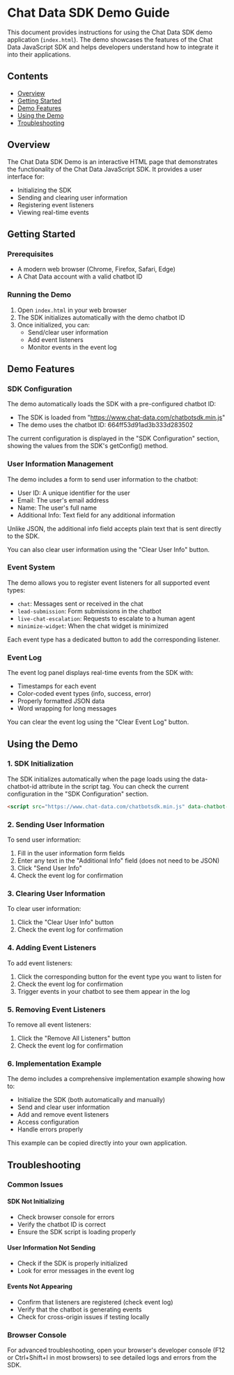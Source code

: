 # Chat Data SDK Demo Guide

This document provides instructions for using the Chat Data SDK demo application (`index.html`). The demo showcases the features of the Chat Data JavaScript SDK and helps developers understand how to integrate it into their applications.

## Contents

- [Overview](#overview)
- [Getting Started](#getting-started)
- [Demo Features](#demo-features)
- [Using the Demo](#using-the-demo)
- [Troubleshooting](#troubleshooting)

## Overview

The Chat Data SDK Demo is an interactive HTML page that demonstrates the functionality of the Chat Data JavaScript SDK. It provides a user interface for:

- Initializing the SDK
- Sending and clearing user information
- Registering event listeners
- Viewing real-time events

## Getting Started

### Prerequisites

- A modern web browser (Chrome, Firefox, Safari, Edge)
- A Chat Data account with a valid chatbot ID

### Running the Demo

1. Open `index.html` in your web browser
2. The SDK initializes automatically with the demo chatbot ID
3. Once initialized, you can:
   - Send/clear user information
   - Add event listeners
   - Monitor events in the event log

## Demo Features

### SDK Configuration

The demo automatically loads the SDK with a pre-configured chatbot ID:
- The SDK is loaded from "https://www.chat-data.com/chatbotsdk.min.js"
- The demo uses the chatbot ID: 664ff53d91ad3b333d283502

The current configuration is displayed in the "SDK Configuration" section, showing the values from the SDK's getConfig() method.

### User Information Management

The demo includes a form to send user information to the chatbot:
- User ID: A unique identifier for the user
- Email: The user's email address
- Name: The user's full name
- Additional Info: Text field for any additional information

Unlike JSON, the additional info field accepts plain text that is sent directly to the SDK.

You can also clear user information using the "Clear User Info" button.

### Event System

The demo allows you to register event listeners for all supported event types:
- `chat`: Messages sent or received in the chat
- `lead-submission`: Form submissions in the chatbot
- `live-chat-escalation`: Requests to escalate to a human agent
- `minimize-widget`: When the chat widget is minimized

Each event type has a dedicated button to add the corresponding listener.

### Event Log

The event log panel displays real-time events from the SDK with:
- Timestamps for each event
- Color-coded event types (info, success, error)
- Properly formatted JSON data
- Word wrapping for long messages

You can clear the event log using the "Clear Event Log" button.

## Using the Demo

### 1. SDK Initialization

The SDK initializes automatically when the page loads using the data-chatbot-id attribute in the script tag. You can check the current configuration in the "SDK Configuration" section.

```html
<script src="https://www.chat-data.com/chatbotsdk.min.js" data-chatbot-id="664ff53d91ad3b333d283502"></script>
```

### 2. Sending User Information

To send user information:
1. Fill in the user information form fields
2. Enter any text in the "Additional Info" field (does not need to be JSON)
3. Click "Send User Info"
4. Check the event log for confirmation

### 3. Clearing User Information

To clear user information:
1. Click the "Clear User Info" button
2. Check the event log for confirmation

### 4. Adding Event Listeners

To add event listeners:
1. Click the corresponding button for the event type you want to listen for
2. Check the event log for confirmation
3. Trigger events in your chatbot to see them appear in the log

### 5. Removing Event Listeners

To remove all event listeners:
1. Click the "Remove All Listeners" button
2. Check the event log for confirmation

### 6. Implementation Example

The demo includes a comprehensive implementation example showing how to:
- Initialize the SDK (both automatically and manually)
- Send and clear user information
- Add and remove event listeners
- Access configuration
- Handle errors properly

This example can be copied directly into your own application.

## Troubleshooting

### Common Issues

#### SDK Not Initializing
- Check browser console for errors
- Verify the chatbot ID is correct
- Ensure the SDK script is loading properly

#### User Information Not Sending
- Check if the SDK is properly initialized
- Look for error messages in the event log

#### Events Not Appearing
- Confirm that listeners are registered (check event log)
- Verify that the chatbot is generating events
- Check for cross-origin issues if testing locally

### Browser Console

For advanced troubleshooting, open your browser's developer console (F12 or Ctrl+Shift+I in most browsers) to see detailed logs and errors from the SDK. 
